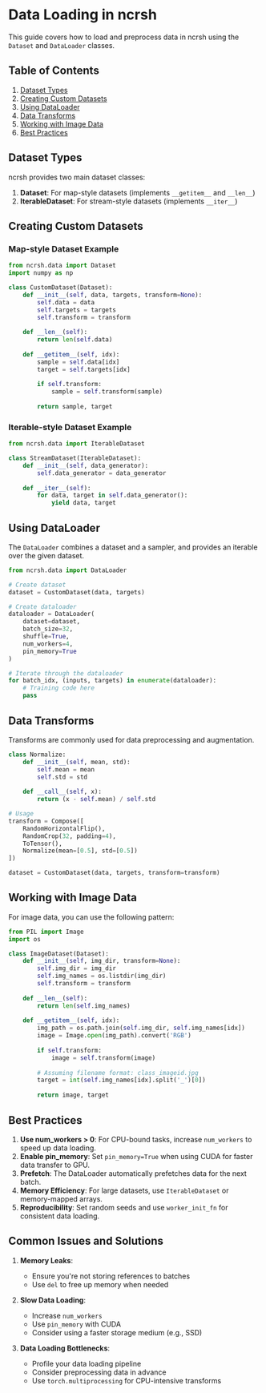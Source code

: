 # Data Loading in ncrsh

This guide covers how to load and preprocess data in ncrsh using the `Dataset` and `DataLoader` classes.

## Table of Contents

1. [Dataset Types](#dataset-types)
2. [Creating Custom Datasets](#creating-custom-datasets)
3. [Using DataLoader](#using-dataloader)
4. [Data Transforms](#data-transforms)
5. [Working with Image Data](#working-with-image-data)
6. [Best Practices](#best-practices)

## Dataset Types

ncrsh provides two main dataset classes:

1. **Dataset**: For map-style datasets (implements `__getitem__` and `__len__`)
2. **IterableDataset**: For stream-style datasets (implements `__iter__`)

## Creating Custom Datasets

### Map-style Dataset Example

```python
from ncrsh.data import Dataset
import numpy as np

class CustomDataset(Dataset):
    def __init__(self, data, targets, transform=None):
        self.data = data
        self.targets = targets
        self.transform = transform
    
    def __len__(self):
        return len(self.data)
    
    def __getitem__(self, idx):
        sample = self.data[idx]
        target = self.targets[idx]
        
        if self.transform:
            sample = self.transform(sample)
            
        return sample, target
```

### Iterable-style Dataset Example

```python
from ncrsh.data import IterableDataset

class StreamDataset(IterableDataset):
    def __init__(self, data_generator):
        self.data_generator = data_generator
    
    def __iter__(self):
        for data, target in self.data_generator():
            yield data, target
```

## Using DataLoader

The `DataLoader` combines a dataset and a sampler, and provides an iterable over the given dataset.

```python
from ncrsh.data import DataLoader

# Create dataset
dataset = CustomDataset(data, targets)

# Create dataloader
dataloader = DataLoader(
    dataset=dataset,
    batch_size=32,
    shuffle=True,
    num_workers=4,
    pin_memory=True
)

# Iterate through the dataloader
for batch_idx, (inputs, targets) in enumerate(dataloader):
    # Training code here
    pass
```

## Data Transforms

Transforms are commonly used for data preprocessing and augmentation.

```python
class Normalize:
    def __init__(self, mean, std):
        self.mean = mean
        self.std = std
    
    def __call__(self, x):
        return (x - self.mean) / self.std

# Usage
transform = Compose([
    RandomHorizontalFlip(),
    RandomCrop(32, padding=4),
    ToTensor(),
    Normalize(mean=[0.5], std=[0.5])
])

dataset = CustomDataset(data, targets, transform=transform)
```

## Working with Image Data

For image data, you can use the following pattern:

```python
from PIL import Image
import os

class ImageDataset(Dataset):
    def __init__(self, img_dir, transform=None):
        self.img_dir = img_dir
        self.img_names = os.listdir(img_dir)
        self.transform = transform
    
    def __len__(self):
        return len(self.img_names)
    
    def __getitem__(self, idx):
        img_path = os.path.join(self.img_dir, self.img_names[idx])
        image = Image.open(img_path).convert('RGB')
        
        if self.transform:
            image = self.transform(image)
            
        # Assuming filename format: class_imageid.jpg
        target = int(self.img_names[idx].split('_')[0])
        
        return image, target
```

## Best Practices

1. **Use num_workers > 0**: For CPU-bound tasks, increase `num_workers` to speed up data loading.
2. **Enable pin_memory**: Set `pin_memory=True` when using CUDA for faster data transfer to GPU.
3. **Prefetch**: The DataLoader automatically prefetches data for the next batch.
4. **Memory Efficiency**: For large datasets, use `IterableDataset` or memory-mapped arrays.
5. **Reproducibility**: Set random seeds and use `worker_init_fn` for consistent data loading.

## Common Issues and Solutions

1. **Memory Leaks**:
   - Ensure you're not storing references to batches
   - Use `del` to free up memory when needed

2. **Slow Data Loading**:
   - Increase `num_workers`
   - Use `pin_memory` with CUDA
   - Consider using a faster storage medium (e.g., SSD)

3. **Data Loading Bottlenecks**:
   - Profile your data loading pipeline
   - Consider preprocessing data in advance
   - Use `torch.multiprocessing` for CPU-intensive transforms
